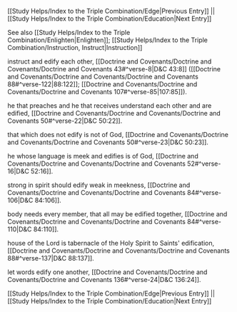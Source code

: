 [[Study Helps/Index to the Triple Combination/Edge|Previous Entry]]  ||  [[Study Helps/Index to the Triple Combination/Education|Next Entry]]

 See also [[Study Helps/Index to the Triple Combination/Enlighten|Enlighten]]; [[Study Helps/Index to the Triple Combination/Instruction, Instruct|Instruction]]

 instruct and edify each other, [[Doctrine and Covenants/Doctrine and Covenants/Doctrine and Covenants 43#^verse-8|D&C 43:8]] ([[Doctrine and Covenants/Doctrine and Covenants/Doctrine and Covenants 88#^verse-122|88:122]]; [[Doctrine and Covenants/Doctrine and Covenants/Doctrine and Covenants 107#^verse-85|107:85]]).

 he that preaches and he that receives understand each other and are edified, [[Doctrine and Covenants/Doctrine and Covenants/Doctrine and Covenants 50#^verse-22|D&C 50:22]].

 that which does not edify is not of God, [[Doctrine and Covenants/Doctrine and Covenants/Doctrine and Covenants 50#^verse-23|D&C 50:23]].

 he whose language is meek and edifies is of God, [[Doctrine and Covenants/Doctrine and Covenants/Doctrine and Covenants 52#^verse-16|D&C 52:16]].

 strong in spirit should edify weak in meekness, [[Doctrine and Covenants/Doctrine and Covenants/Doctrine and Covenants 84#^verse-106|D&C 84:106]].

 body needs every member, that all may be edified together, [[Doctrine and Covenants/Doctrine and Covenants/Doctrine and Covenants 84#^verse-110|D&C 84:110]].

 house of the Lord is tabernacle of the Holy Spirit to Saints' edification, [[Doctrine and Covenants/Doctrine and Covenants/Doctrine and Covenants 88#^verse-137|D&C 88:137]].

 let words edify one another, [[Doctrine and Covenants/Doctrine and Covenants/Doctrine and Covenants 136#^verse-24|D&C 136:24]].

[[Study Helps/Index to the Triple Combination/Edge|Previous Entry]]  ||  [[Study Helps/Index to the Triple Combination/Education|Next Entry]]